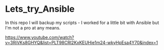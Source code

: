 # Lets_try_Ansible
In this repo I will backup my scripts - I worked for a little bit with Ansible but I'm not a pro at any means.

https://www.youtube.com/watch?v=3RiVKs8GHYQ&list=PLT98CRl2KxKEUHie1m24-wkyHpEsa4Y70&index=1

